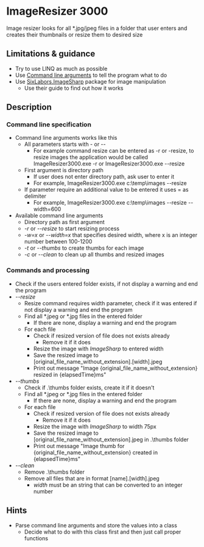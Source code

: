 # ImageResizer 3000

Image resizer looks for all \*.jpg/jpeg files in a folder that user enters and creates their thumbnails or resize them to desired size


## Limitations & guidance

- Try to use LINQ as much as possible
- Use [Command line arguments](https://docs.microsoft.com/en-us/dotnet/csharp/fundamentals/program-structure/main-command-line) to tell the program what to do
- Use [SixLabors.ImageSharp](https://www.nuget.org/packages/SixLabors.ImageSharp/) package for image manipulation
	- Use their guide to find out how it works

## Description


### Command line specification 

- Command line arguments works like this
	- All parameters starts with - or --
		- For example command resize can be entered as -r or -resize, to resize images the application would be called ImageResizer3000.exe -r or ImageResizer3000.exe --resize
	- First argument is directory path
		- If user does not enter directory path, ask user to enter it
		- For example, ImageResizer3000.exe c:\\temp\\images --resize
	- If parameter require an additional value to be entered it uses = as delimiter
		- For example, ImageResizer3000.exe c:\\temp\\images --resize --width=600
- Available command line arguments
	- Directory path as first argument
	- _-r_ or _--resize_ to start resizing process
	- _-w=x_ or _--width=x_ that specifies desired width, where x is an integer number between 100-1200
	- _-t_ or -_-thumbs_ to create thumbs for each image
	- _-c_ or _--clean_ to clean up all thumbs and resized images
 
### Commands and processing

- Check if the users entered folder exists, if not display a warning and end the program
- *--resize*
	- Resize command requires width parameter, check if it was entered if not display a warning and end the program
	- Find all \*.jpeg or \*.jpg files in the entered folder
		- If there are none, display a warning and end the program
	- For each file
		- Check if resized version of file does not exists already
			- Remove it if it does
		- Resize the image with _ImageSharp_ to entered width
		- Save the resized image to [original_file_name_without_extension].[width].jpeg
		- Print out message "Image {original_file_name_without_extension} resized in {elapsedTime}ms"
- *--thumbs*
	- Check if .\\thumbs folder exists, create it if it doesn't
	- Find all \*.jpeg or \*.jpg files in the entered folder
		- If there are none, display a warning and end the program
	- For each file
		- Check if resized version of file does not exists already
			- Remove it if it does
		- Resize the image with _ImageSharp_ to width 75px
		- Save the resized image to [original_file_name_without_extension].jpeg in .\\thumbs folder
		- Print out message "Image thumb for {original_file_name_without_extension} created in {elapsedTime}ms"
- *--clean*
	- Remove .\\thumbs folder
	- Remove all files that are in format [name].[width].jpeg
		- _width_ must be an string that can be converted to an integer number

## Hints

- Parse command line arguments and store the values into a class
	- Decide what to do with this class first and then just call proper functions
